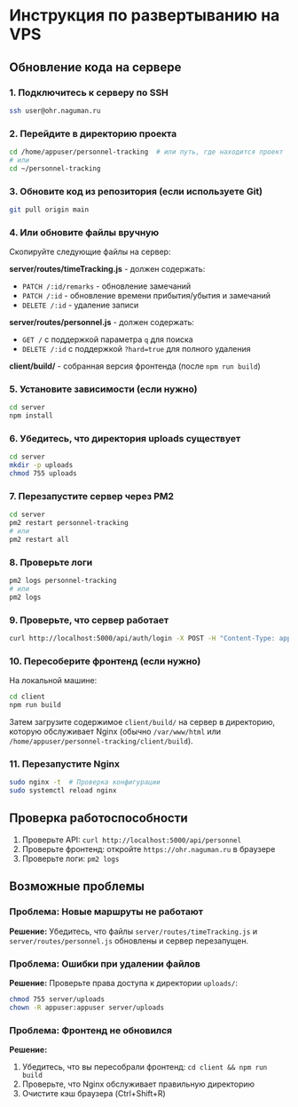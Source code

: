 # Инструкция по развертыванию на VPS

## Обновление кода на сервере

### 1. Подключитесь к серверу по SSH
```bash
ssh user@ohr.naguman.ru
```

### 2. Перейдите в директорию проекта
```bash
cd /home/appuser/personnel-tracking  # или путь, где находится проект
# или
cd ~/personnel-tracking
```

### 3. Обновите код из репозитория (если используете Git)
```bash
git pull origin main
```

### 4. Или обновите файлы вручную
Скопируйте следующие файлы на сервер:

**server/routes/timeTracking.js** - должен содержать:
- `PATCH /:id/remarks` - обновление замечаний
- `PATCH /:id` - обновление времени прибытия/убытия и замечаний
- `DELETE /:id` - удаление записи

**server/routes/personnel.js** - должен содержать:
- `GET /` с поддержкой параметра `q` для поиска
- `DELETE /:id` с поддержкой `?hard=true` для полного удаления

**client/build/** - собранная версия фронтенда (после `npm run build`)

### 5. Установите зависимости (если нужно)
```bash
cd server
npm install
```

### 6. Убедитесь, что директория uploads существует
```bash
cd server
mkdir -p uploads
chmod 755 uploads
```

### 7. Перезапустите сервер через PM2
```bash
cd server
pm2 restart personnel-tracking
# или
pm2 restart all
```

### 8. Проверьте логи
```bash
pm2 logs personnel-tracking
# или
pm2 logs
```

### 9. Проверьте, что сервер работает
```bash
curl http://localhost:5000/api/auth/login -X POST -H "Content-Type: application/json" -d '{"password":"123098"}'
```

### 10. Пересоберите фронтенд (если нужно)
На локальной машине:
```bash
cd client
npm run build
```

Затем загрузите содержимое `client/build/` на сервер в директорию, которую обслуживает Nginx (обычно `/var/www/html` или `/home/appuser/personnel-tracking/client/build`).

### 11. Перезапустите Nginx
```bash
sudo nginx -t  # Проверка конфигурации
sudo systemctl reload nginx
```

## Проверка работоспособности

1. Проверьте API: `curl http://localhost:5000/api/personnel`
2. Проверьте фронтенд: откройте `https://ohr.naguman.ru` в браузере
3. Проверьте логи: `pm2 logs`

## Возможные проблемы

### Проблема: Новые маршруты не работают
**Решение:** Убедитесь, что файлы `server/routes/timeTracking.js` и `server/routes/personnel.js` обновлены и сервер перезапущен.

### Проблема: Ошибки при удалении файлов
**Решение:** Проверьте права доступа к директории `uploads/`:
```bash
chmod 755 server/uploads
chown -R appuser:appuser server/uploads
```

### Проблема: Фронтенд не обновился
**Решение:** 
1. Убедитесь, что вы пересобрали фронтенд: `cd client && npm run build`
2. Проверьте, что Nginx обслуживает правильную директорию
3. Очистите кэш браузера (Ctrl+Shift+R)


